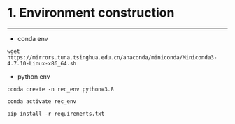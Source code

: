 # 1. Environment construction


***

* conda env 
```shell
wget https://mirrors.tuna.tsinghua.edu.cn/anaconda/miniconda/Miniconda3-4.7.10-Linux-x86_64.sh
```

* python env
```shell
conda create -n rec_env python=3.8

conda activate rec_env

pip install -r requirements.txt
```

